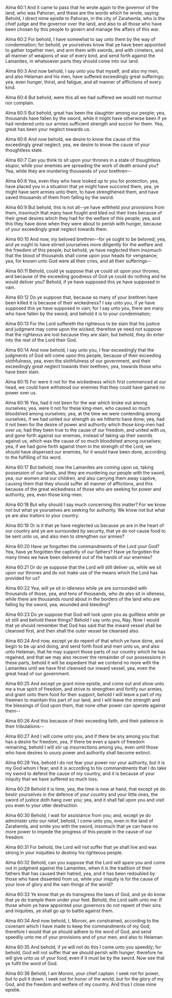 Alma 60:1 And it came to pass that he wrote again to the governor of the
land, who was Pahoran, and these are the words which he wrote, saying:
Behold, I direct mine epistle to Pahoran, in the city of Zarahemla, who
is the chief judge and the governor over the land, and also to all those
who have been chosen by this people to govern and manage the affairs of
this war.

Alma 60:2 For behold, I have somewhat to say unto them by the way of
condemnation; for behold, ye yourselves know that ye have been appointed
to gather together men, and arm them with swords, and with cimeters, and
all manner of weapons of war of every kind, and send forth against the
Lamanites, in whatsoever parts they should come into our land.

Alma 60:3 And now behold, I say unto you that myself, and also my men,
and also Helaman and his men, have suffered exceedingly great
sufferings; yea, even hunger, thirst, and fatigue, and all manner of
afflictions of every kind.

Alma 60:4 But behold, were this all we had suffered we would not murmur
nor complain.

Alma 60:5 But behold, great has been the slaughter among our people;
yea, thousands have fallen by the sword, while it might have otherwise
been if ye had rendered unto our armies sufficient strength and succor
for them. Yea, great has been your neglect towards us.

Alma 60:6 And now behold, we desire to know the cause of this
exceedingly great neglect; yea, we desire to know the cause of your
thoughtless state.

Alma 60:7 Can you think to sit upon your thrones in a state of
thoughtless stupor, while your enemies are spreading the work of death
around you? Yea, while they are murdering thousands of your brethren--

Alma 60:8 Yea, even they who have looked up to you for protection, yea,
have placed you in a situation that ye might have succored them, yea, ye
might have sent armies unto them, to have strengthened them, and have
saved thousands of them from falling by the sword.

Alma 60:9 But behold, this is not all--ye have withheld your provisions
from them, insomuch that many have fought and bled out their lives
because of their great desires which they had for the welfare of this
people; yea, and this they have done when they were about to perish with
hunger, because of your exceedingly great neglect towards them.

Alma 60:10 And now, my beloved brethren--for ye ought to be beloved;
yea, and ye ought to have stirred yourselves more diligently for the
welfare and the freedom of this people; but behold, ye have neglected
them insomuch that the blood of thousands shall come upon your heads for
vengeance; yea, for known unto God were all their cries, and all their
sufferings--

Alma 60:11 Behold, could ye suppose that ye could sit upon your thrones,
and because of the exceeding goodness of God ye could do nothing and he
would deliver you? Behold, if ye have supposed this ye have supposed in
vain.

Alma 60:12 Do ye suppose that, because so many of your brethren have
been killed it is because of their wickedness? I say unto you, if ye
have supposed this ye have supposed in vain; for I say unto you, there
are many who have fallen by the sword; and behold it is to your
condemnation;

Alma 60:13 For the Lord suffereth the righteous to be slain that his
justice and judgment may come upon the wicked; therefore ye need not
suppose that the righteous are lost because they are slain; but behold,
they do enter into the rest of the Lord their God.

Alma 60:14 And now behold, I say unto you, I fear exceedingly that the
judgments of God will come upon this people, because of their exceeding
slothfulness, yea, even the slothfulness of our government, and their
exceedingly great neglect towards their brethren, yea, towards those who
have been slain.

Alma 60:15 For were it not for the wickedness which first commenced at
our head, we could have withstood our enemies that they could have
gained no power over us.

Alma 60:16 Yea, had it not been for the war which broke out among
ourselves; yea, were it not for these king-men, who caused so much
bloodshed among ourselves; yea, at the time we were contending among
ourselves, if we had united our strength as we hitherto have done; yea,
had it not been for the desire of power and authority which those
king-men had over us; had they been true to the cause of our freedom,
and united with us, and gone forth against our enemies, instead of
taking up their swords against us, which was the cause of so much
bloodshed among ourselves; yea, if we had gone forth against them in the
strength of the Lord, we should have dispersed our enemies, for it would
have been done, according to the fulfilling of his word.

Alma 60:17 But behold, now the Lamanites are coming upon us, taking
possession of our lands, and they are murdering our people with the
sword, yea, our women and our children, and also carrying them away
captive, causing them that they should suffer all manner of afflictions,
and this because of the great wickedness of those who are seeking for
power and authority, yea, even those king-men.

Alma 60:18 But why should I say much concerning this matter? For we know
not but what ye yourselves are seeking for authority. We know not but
what ye are also traitors to your country.

Alma 60:19 Or is it that ye have neglected us because ye are in the
heart of our country and ye are surrounded by security, that ye do not
cause food to be sent unto us, and also men to strengthen our armies?

Alma 60:20 Have ye forgotten the commandments of the Lord your God? Yea,
have ye forgotten the captivity of our fathers? Have ye forgotten the
many times we have been delivered out of the hands of our enemies?

Alma 60:21 Or do ye suppose that the Lord will still deliver us, while
we sit upon our thrones and do not make use of the means which the Lord
has provided for us?

Alma 60:22 Yea, will ye sit in idleness while ye are surrounded with
thousands of those, yea, and tens of thousands, who do also sit in
idleness, while there are thousands round about in the borders of the
land who are falling by the sword, yea, wounded and bleeding?

Alma 60:23 Do ye suppose that God will look upon you as guiltless while
ye sit still and behold these things? Behold I say unto you, Nay. Now I
would that ye should remember that God has said that the inward vessel
shall be cleansed first, and then shall the outer vessel be cleansed
also.

Alma 60:24 And now, except ye do repent of that which ye have done, and
begin to be up and doing, and send forth food and men unto us, and also
unto Helaman, that he may support those parts of our country which he
has regained, and that we may also recover the remainder of our
possessions in these parts, behold it will be expedient that we contend
no more with the Lamanites until we have first cleansed our inward
vessel, yea, even the great head of our government.

Alma 60:25 And except ye grant mine epistle, and come out and show unto
me a true spirit of freedom, and strive to strengthen and fortify our
armies, and grant unto them food for their support, behold I will leave
a part of my freemen to maintain this part of our land, and I will leave
the strength and the blessings of God upon them, that none other power
can operate against them--

Alma 60:26 And this because of their exceeding faith, and their patience
in their tribulations--

Alma 60:27 And I will come unto you, and if there be any among you that
has a desire for freedom, yea, if there be even a spark of freedom
remaining, behold I will stir up insurrections among you, even until
those who have desires to usurp power and authority shall become
extinct.

Alma 60:28 Yea, behold I do not fear your power nor your authority, but
it is my God whom I fear; and it is according to his commandments that I
do take my sword to defend the cause of my country, and it is because of
your iniquity that we have suffered so much loss.

Alma 60:29 Behold it is time, yea, the time is now at hand, that except
ye do bestir yourselves in the defence of your country and your little
ones, the sword of justice doth hang over you; yea, and it shall fall
upon you and visit you even to your utter destruction.

Alma 60:30 Behold, I wait for assistance from you; and, except ye do
administer unto our relief, behold, I come unto you, even in the land of
Zarahemla, and smite you with the sword, insomuch that ye can have no
more power to impede the progress of this people in the cause of our
freedom.

Alma 60:31 For behold, the Lord will not suffer that ye shall live and
wax strong in your iniquities to destroy his righteous people.

Alma 60:32 Behold, can you suppose that the Lord will spare you and come
out in judgment against the Lamanites, when it is the tradition of their
fathers that has caused their hatred, yea, and it has been redoubled by
those who have dissented from us, while your iniquity is for the cause
of your love of glory and the vain things of the world?

Alma 60:33 Ye know that ye do transgress the laws of God, and ye do know
that ye do trample them under your feet. Behold, the Lord saith unto me:
If those whom ye have appointed your governors do not repent of their
sins and iniquities, ye shall go up to battle against them.

Alma 60:34 And now behold, I, Moroni, am constrained, according to the
covenant which I have made to keep the commandments of my God; therefore
I would that ye should adhere to the word of God, and send speedily unto
me of your provisions and of your men, and also to Helaman.

Alma 60:35 And behold, if ye will not do this I come unto you speedily;
for behold, God will not suffer that we should perish with hunger;
therefore he will give unto us of your food, even if it must be by the
sword. Now see that ye fulfil the word of God.

Alma 60:36 Behold, I am Moroni, your chief captain. I seek not for
power, but to pull it down. I seek not for honor of the world, but for
the glory of my God, and the freedom and welfare of my country. And thus
I close mine epistle.
